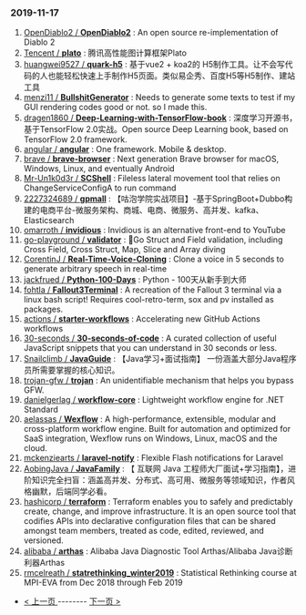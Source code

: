 ### 2019-11-17 
1. [
        OpenDiablo2 /
**OpenDiablo2**](https://github.com/OpenDiablo2/OpenDiablo2) : An open source re-implementation of Diablo 2
1. [
        Tencent /
**plato**](https://github.com/Tencent/plato) : 腾讯高性能图计算框架Plato
1. [
        huangwei9527 /
**quark-h5**](https://github.com/huangwei9527/quark-h5) : 基于vue2 + koa2的 H5制作工具。让不会写代码的人也能轻松快速上手制作H5页面。类似易企秀、百度H5等H5制作、建站工具
1. [
        menzi11 /
**BullshitGenerator**](https://github.com/menzi11/BullshitGenerator) : Needs to generate some texts to test if my GUI rendering codes good or not. so I made this.
1. [
        dragen1860 /
**Deep-Learning-with-TensorFlow-book**](https://github.com/dragen1860/Deep-Learning-with-TensorFlow-book) : 深度学习开源书，基于TensorFlow 2.0实战。Open source Deep Learning book, based on TensorFlow 2.0 framework.
1. [
        angular /
**angular**](https://github.com/angular/angular) : One framework. Mobile & desktop.
1. [
        brave /
**brave-browser**](https://github.com/brave/brave-browser) : Next generation Brave browser for macOS, Windows, Linux, and eventually Android
1. [
        Mr-Un1k0d3r /
**SCShell**](https://github.com/Mr-Un1k0d3r/SCShell) : Fileless lateral movement tool that relies on ChangeServiceConfigA to run command
1. [
        2227324689 /
**gpmall**](https://github.com/2227324689/gpmall) : 【咕泡学院实战项目】-基于SpringBoot+Dubbo构建的电商平台-微服务架构、商城、电商、微服务、高并发、kafka、Elasticsearch
1. [
        omarroth /
**invidious**](https://github.com/omarroth/invidious) : Invidious is an alternative front-end to YouTube
1. [
        go-playground /
**validator**](https://github.com/go-playground/validator) : 💯Go Struct and Field validation, including Cross Field, Cross Struct, Map, Slice and Array diving
1. [
        CorentinJ /
**Real-Time-Voice-Cloning**](https://github.com/CorentinJ/Real-Time-Voice-Cloning) : Clone a voice in 5 seconds to generate arbitrary speech in real-time
1. [
        jackfrued /
**Python-100-Days**](https://github.com/jackfrued/Python-100-Days) : Python - 100天从新手到大师
1. [
        fohtla /
**Fallout3Terminal**](https://github.com/fohtla/Fallout3Terminal) : A recreation of the Fallout 3 terminal via a linux bash script! Requires cool-retro-term, sox and pv installed as packages.
1. [
        actions /
**starter-workflows**](https://github.com/actions/starter-workflows) : Accelerating new GitHub Actions workflows
1. [
        30-seconds /
**30-seconds-of-code**](https://github.com/30-seconds/30-seconds-of-code) : A curated collection of useful JavaScript snippets that you can understand in 30 seconds or less.
1. [
        Snailclimb /
**JavaGuide**](https://github.com/Snailclimb/JavaGuide) : 【Java学习+面试指南】 一份涵盖大部分Java程序员所需要掌握的核心知识。
1. [
        trojan-gfw /
**trojan**](https://github.com/trojan-gfw/trojan) : An unidentifiable mechanism that helps you bypass GFW.
1. [
        danielgerlag /
**workflow-core**](https://github.com/danielgerlag/workflow-core) : Lightweight workflow engine for .NET Standard
1. [
        aelassas /
**Wexflow**](https://github.com/aelassas/Wexflow) : A high-performance, extensible, modular and cross-platform workflow engine. Built for automation and optimized for SaaS integration, Wexflow runs on Windows, Linux, macOS and the cloud.
1. [
        mckenziearts /
**laravel-notify**](https://github.com/mckenziearts/laravel-notify) : Flexible Flash notifications for Laravel
1. [
        AobingJava /
**JavaFamily**](https://github.com/AobingJava/JavaFamily) : 【 互联网 Java 工程师大厂面试+学习指南】，进阶知识完全扫盲：涵盖高并发、分布式、高可用、微服务等领域知识，作者风格幽默，后端同学必看。
1. [
        hashicorp /
**terraform**](https://github.com/hashicorp/terraform) : Terraform enables you to safely and predictably create, change, and improve infrastructure. It is an open source tool that codifies APIs into declarative configuration files that can be shared amongst team members, treated as code, edited, reviewed, and versioned.
1. [
        alibaba /
**arthas**](https://github.com/alibaba/arthas) : Alibaba Java Diagnostic Tool Arthas/Alibaba Java诊断利器Arthas
1. [
        rmcelreath /
**statrethinking_winter2019**](https://github.com/rmcelreath/statrethinking_winter2019) : Statistical Rethinking course at MPI-EVA from Dec 2018 through Feb 2019 

- [ < 上一页 ](https://github.com/able8/github-trending-daily-record/blob/master/2019-11-16.md) -------- [ 下一页 > ](https://github.com/able8/github-trending-daily-record/blob/master/2019-11-18.md)